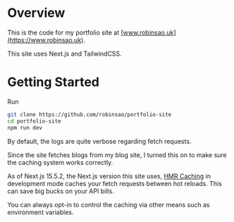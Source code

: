 # Overview

This is the code for my portfolio site at [www.robinsao.uk](https://www.robinsao.uk).

This site uses Next.js and TailwindCSS.

# Getting Started

Run

```sh
git clone https://github.com/robinsao/portfolio-site
cd portfolio-site
npm run dev
```

By default, the logs are quite verbose regarding fetch requests.

Since the site fetches blogs from my blog site, I turned this on to make sure the caching system works correctly.

As of Next.js 15.5.2, the Next.js version this site uses, [HMR Caching](https://nextjs.org/docs/app/guides/caching#data-cache) in development mode caches your fetch requests between hot reloads. This can save big bucks on your API bills.

You can always opt-in to control the caching via other means such as environment variables.
